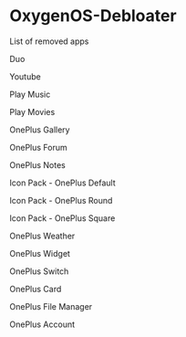 # OxygenOS-Debloater

List of removed apps

Duo


Youtube


Play Music


Play Movies


OnePlus Gallery


OnePlus Forum


OnePlus Notes


Icon Pack - OnePlus Default


Icon Pack - OnePlus Round


Icon Pack - OnePlus Square


OnePlus Weather


OnePlus Widget


OnePlus Switch


OnePlus Card


OnePlus File Manager



OnePlus Account




